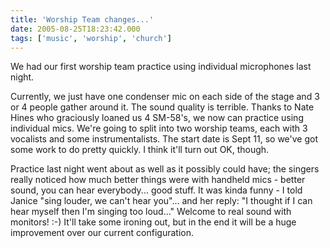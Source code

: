 ```yaml
---
title: 'Worship Team changes...'
date: 2005-08-25T18:23:42.000
tags: ['music', 'worship', 'church']
---
```


We had our first worship team practice using individual microphones last night.

Currently, we just have one condenser mic on each side of the stage and 3 or 4 people gather around it. The sound quality is terrible. Thanks to Nate Hines who graciously loaned us 4 SM-58's, we now can practice using individual mics. We're going to split into two worship teams, each with 3 vocalists and some instrumentalists. The start date is Sept 11, so we've got some work to do pretty quickly. I think it'll turn out OK, though.

Practice last night went about as well as it possibly could have; the singers really noticed how much better things were with handheld mics - better sound, you can hear everybody... good stuff. It was kinda funny - I told Janice "sing louder, we can't hear you"... and her reply: "I thought if I can hear myself then I'm singing too loud..." Welcome to real sound with monitors! :-) It'll take some ironing out, but in the end it will be a huge improvement over our current configuration.
